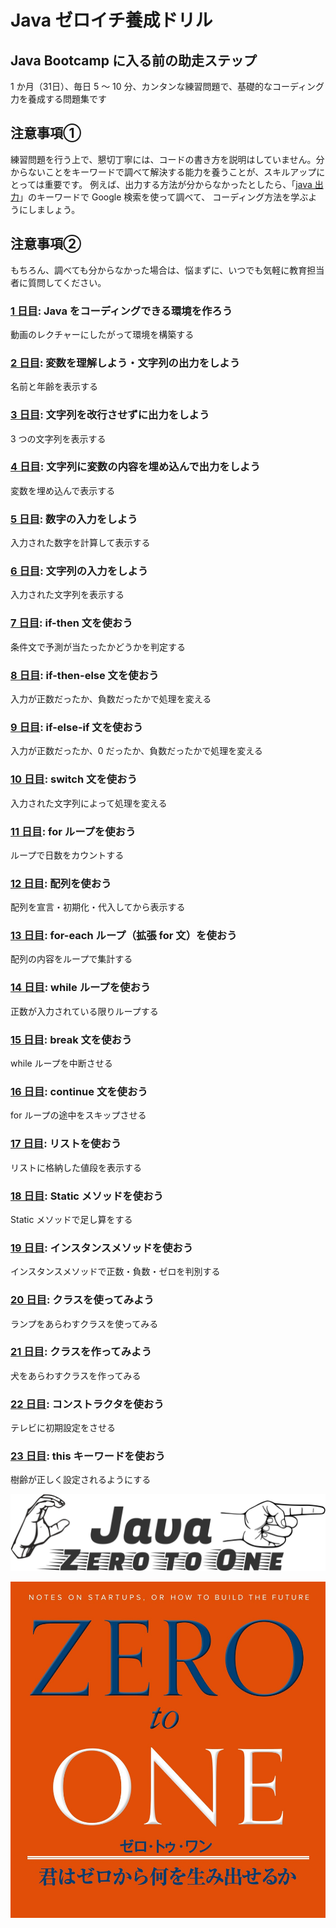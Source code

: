 # Java ゼロイチ養成ドリル

## Java Bootcamp に入る前の助走ステップ

1 か月（31日）、毎日 5 ～ 10 分、カンタンな練習問題で、基礎的なコーディング力を養成する問題集です

## 注意事項①  

練習問題を行う上で、懇切丁寧には、コードの書き方を説明はしていません。分からないことをキーワードで調べて解決する能力を養うことが、スキルアップにとっては重要です。
例えば、出力する方法が分からなかったとしたら、「[java 出力](https://www.google.com/search?q=java+出力)」のキーワードで Google 検索を使って調べて、
コーディング方法を学ぶようにしましょう。

## 注意事項②  

もちろん、調べても分からなかった場合は、悩まずに、いつでも気軽に教育担当者に質問してください。

### [1 日目](./day01): Java をコーディングできる環境を作ろう
動画のレクチャーにしたがって環境を構築する

### [2 日目](./day02): 変数を理解しよう・文字列の出力をしよう
名前と年齢を表示する

### [3 日目](./day03): 文字列を改行させずに出力をしよう
3 つの文字列を表示する

### [4 日目](./day04): 文字列に変数の内容を埋め込んで出力をしよう
変数を埋め込んで表示する

### [5 日目](./day05): 数字の入力をしよう
入力された数字を計算して表示する

### [6 日目](./day06): 文字列の入力をしよう
入力された文字列を表示する

### [7 日目](./day07): if-then 文を使おう
条件文で予測が当たったかどうかを判定する

### [8 日目](./day08): if-then-else 文を使おう
入力が正数だったか、負数だったかで処理を変える

### [9 日目](./day09): if-else-if 文を使おう
入力が正数だったか、0 だったか、負数だったかで処理を変える

### [10 日目](./day10): switch 文を使おう
入力された文字列によって処理を変える

### [11 日目](./day11): for ループを使おう
ループで日数をカウントする

### [12 日目](./day12): 配列を使おう
配列を宣言・初期化・代入してから表示する

### [13 日目](./day13): for-each ループ（拡張 for 文）を使おう
配列の内容をループで集計する

### [14 日目](./day14): while ループを使おう
正数が入力されている限りループする

### [15 日目](./day15): break 文を使おう
while ループを中断させる

### [16 日目](./day16): continue 文を使おう
for ループの途中をスキップさせる

### [17 日目](./day17): リストを使おう
リストに格納した値段を表示する

### [18 日目](./day18): Static メソッドを使おう
Static メソッドで足し算をする

### [19 日目](./day19): インスタンスメソッドを使おう
インスタンスメソッドで正数・負数・ゼロを判別する

### [20 日目](./day20): クラスを使ってみよう
ランプをあらわすクラスを使ってみる

### [21 日目](./day21): クラスを作ってみよう
犬をあらわすクラスを作ってみる

### [22 日目](./day22): コンストラクタを使おう
テレビに初期設定をさせる

### [23 日目](./day21): this キーワードを使おう
樹齢が正しく設定されるようにする

![](./java-zero-to-one-logo.svg)

![](./zero_to_one.jpg)
